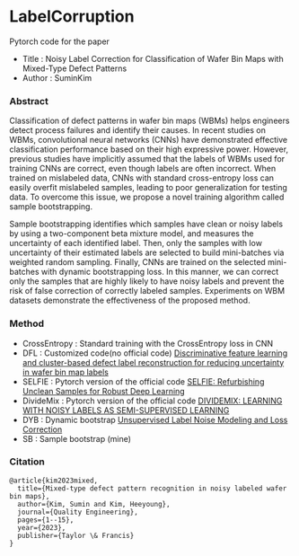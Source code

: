 # LabelCorruption

Pytorch code for the paper
* Title : Noisy Label Correction for Classification of Wafer Bin Maps with Mixed-Type Defect Patterns
* Author : SuminKim

### Abstract
Classification of defect patterns in wafer bin maps (WBMs) helps engineers detect process failures and identify their causes. 
In recent studies on WBMs, convolutional neural networks (CNNs) have demonstrated effective classification performance based 
on their high expressive power. However, previous studies have implicitly assumed that the labels of WBMs used for training CNNs are correct, 
even though labels are often incorrect. When trained on mislabeled data, CNNs with standard cross-entropy loss can easily overfit mislabeled samples,
leading to poor generalization for testing data. To overcome this issue, we propose a novel training algorithm called sample bootstrapping.

Sample bootstrapping identifies which samples have clean or noisy labels by using a two-component beta mixture model, and measures the uncertainty of each identified label.
Then, only the samples with low uncertainty of their estimated labels are selected to build mini-batches via weighted random sampling. 
Finally, CNNs are trained on the selected mini-batches with dynamic bootstrapping loss. In this manner, we can correct only the samples that are highly likely to have noisy labels and prevent the risk of false correction of correctly labeled samples. 
Experiments on WBM datasets demonstrate the effectiveness of the proposed method.


### Method
* CrossEntropy : Standard training with the CrossEntropy loss in CNN
* DFL : Customized code(no official code) [Discriminative feature learning and cluster-based defect label reconstruction for reducing uncertainty in wafer bin map labels](https://link.springer.com/article/10.1007/s10845-020-01571-4)
* SELFIE : Pytorch version of the official code [SELFIE: Refurbishing Unclean Samples for Robust Deep Learning](http://proceedings.mlr.press/v97/song19b/song19b.pdf)
* DivideMix : Pytorch version of the official code [DIVIDEMIX: LEARNING WITH NOISY LABELS AS SEMI-SUPERVISED LEARNING](https://openreview.net/pdf?id=HJgExaVtwr)
* DYB : Dynamic bootstrap [Unsupervised Label Noise Modeling and Loss Correction](https://arxiv.org/pdf/1904.11238.pdf)
* SB : Sample bootstrap (mine)


### Citation
```
@article{kim2023mixed,
  title={Mixed-type defect pattern recognition in noisy labeled wafer bin maps},
  author={Kim, Sumin and Kim, Heeyoung},
  journal={Quality Engineering},
  pages={1--15},
  year={2023},
  publisher={Taylor \& Francis}
}
```
